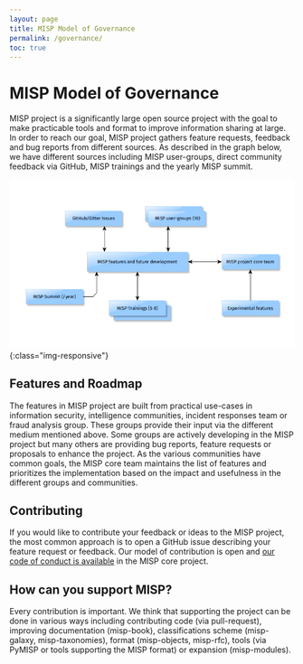 ```yaml
---
layout: page
title: MISP Model of Governance
permalink: /governance/
toc: true
---
```


# MISP Model of Governance

MISP project is a significantly large open source project with the goal to make practicable tools and format to improve information sharing at large.
In order to reach our goal, MISP project gathers feature requests, feedback and bug reports from different sources. As described in the graph below,
we have different sources including MISP user-groups, direct community feedback via GitHub, MISP trainings and the yearly MISP summit.

![MISP governance overview](/assets/images/governance.png){:class="img-responsive"}

## Features and Roadmap

The features in MISP project are built from practical use-cases in information security, intelligence communities, incident responses team or fraud analysis group.
These groups provide their input via the different medium mentioned above. Some groups are actively developing in the MISP project but many others
are providing bug reports, feature requests or proposals to enhance the project. As the various communities have common goals, the MISP core team maintains the list
of features and prioritizes the implementation based on the impact and usefulness in the different groups and communities.

## Contributing

If you would like to contribute your feedback or ideas to the MISP project, the most common approach is to open a GitHub issue describing your feature request or
feedback. Our model of contribution is open and [our code of conduct is available](https://www.github.com/MISP/MISP/code_of_conduct.md) in the MISP core project.

## How can you support MISP?

Every contribution is important. We think that supporting the project can be done in various ways including contributing code (via pull-request), improving documentation (misp-book),
classifications scheme (misp-galaxy, misp-taxonomies), format (misp-objects, misp-rfc), tools (via PyMISP or tools supporting the MISP format) or expansion (misp-modules).
